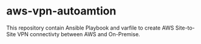# aws-vpn-autoamtion
This repository contain Ansible Playbook and varfile to create AWS Site-to-Site VPN connectivty between AWS and On-Premise.

